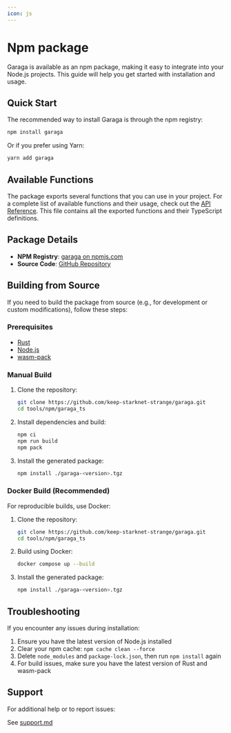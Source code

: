 ```yaml
---
icon: js
---
```


# Npm package

Garaga is available as an npm package, making it easy to integrate into your Node.js projects. This guide will help you get started with installation and usage.

## Quick Start

The recommended way to install Garaga is through the npm registry:

```bash
npm install garaga
```

Or if you prefer using Yarn:

```bash
yarn add garaga
```

## Available Functions

The package exports several functions that you can use in your project. For a complete list of available functions and their usage, check out the [API Reference](https://github.com/keep-starknet-strange/garaga/blob/main/tools/npm/garaga_ts/src/node/api.ts). This file contains all the exported functions and their TypeScript definitions.

## Package Details

- **NPM Registry**: [garaga on npmjs.com](https://www.npmjs.com/package/garaga)
- **Source Code**: [GitHub Repository](https://github.com/keep-starknet-strange/garaga/tree/main/tools/npm/garaga_ts)

## Building from Source

If you need to build the package from source (e.g., for development or custom modifications), follow these steps:

### Prerequisites

- [Rust](https://www.rust-lang.org/tools/install)
- [Node.js](https://nodejs.org/en/learn/getting-started/how-to-install-nodejs)
- [wasm-pack](https://rustwasm.github.io/wasm-pack/installer/)

### Manual Build

1. Clone the repository:
   ```bash
   git clone https://github.com/keep-starknet-strange/garaga.git
   cd tools/npm/garaga_ts
   ```

2. Install dependencies and build:
   ```bash
   npm ci
   npm run build
   npm pack
   ```

3. Install the generated package:
   ```bash
   npm install ./garaga-<version>.tgz
   ```

### Docker Build (Recommended)

For reproducible builds, use Docker:

1. Clone the repository:
   ```bash
   git clone https://github.com/keep-starknet-strange/garaga.git
   cd tools/npm/garaga_ts
   ```

2. Build using Docker:
   ```bash
   docker compose up --build
   ```

3. Install the generated package:
   ```bash
   npm install ./garaga-<version>.tgz
   ```

## Troubleshooting

If you encounter any issues during installation:

1. Ensure you have the latest version of Node.js installed
2. Clear your npm cache: `npm cache clean --force`
3. Delete `node_modules` and `package-lock.json`, then run `npm install` again
4. For build issues, make sure you have the latest version of Rust and wasm-pack

## Support

For additional help or to report issues:

See [support.md](../support.md "mention")
